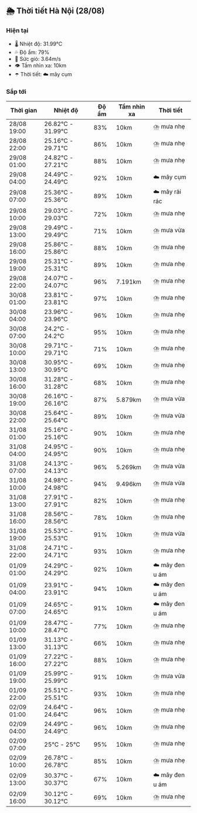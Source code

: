 ## 🌦️ Thời tiết Hà Nội (28/08)

### Hiện tại

- 🌡️ Nhiệt độ: 31.99℃
- 💦 Độ ẩm: 79%
- 💨 Sức gió: 3.64m/s
- 👁️ Tầm nhìn xa: 10km
- ☂️ Thời tiết: ☁️ mây cụm

### Sắp tới

| Thời gian | Nhiệt độ | Độ ẩm | Tầm nhìn xa | Thời tiết |
| --- | --- | --- | --- | --- |
| 28/08 19:00 | 26.82℃ - 31.99℃ | 83% | 10km | ⛈️ mưa nhẹ |
| 28/08 22:00 | 25.16℃ - 29.71℃ | 86% | 10km | ⛈️ mưa nhẹ |
| 29/08 01:00 | 24.82℃ - 27.21℃ | 88% | 10km | ⛈️ mưa nhẹ |
| 29/08 04:00 | 24.49℃ - 24.49℃ | 92% | 10km | ☁️ mây cụm |
| 29/08 07:00 | 25.36℃ - 25.36℃ | 89% | 10km | ☁️ mây rải rác |
| 29/08 10:00 | 29.03℃ - 29.03℃ | 72% | 10km | ⛈️ mưa nhẹ |
| 29/08 13:00 | 29.49℃ - 29.49℃ | 71% | 10km | ⛈️ mưa vừa |
| 29/08 16:00 | 25.86℃ - 25.86℃ | 88% | 10km | ⛈️ mưa nhẹ |
| 29/08 19:00 | 25.31℃ - 25.31℃ | 89% | 10km | ⛈️ mưa nhẹ |
| 29/08 22:00 | 24.07℃ - 24.07℃ | 96% | 7.191km | ⛈️ mưa nhẹ |
| 30/08 01:00 | 23.81℃ - 23.81℃ | 97% | 10km | ⛈️ mưa nhẹ |
| 30/08 04:00 | 23.96℃ - 23.96℃ | 96% | 10km | ⛈️ mưa nhẹ |
| 30/08 07:00 | 24.2℃ - 24.2℃ | 95% | 10km | ⛈️ mưa nhẹ |
| 30/08 10:00 | 29.71℃ - 29.71℃ | 71% | 10km | ⛈️ mưa nhẹ |
| 30/08 13:00 | 30.95℃ - 30.95℃ | 69% | 10km | ⛈️ mưa nhẹ |
| 30/08 16:00 | 31.28℃ - 31.28℃ | 68% | 10km | ⛈️ mưa nhẹ |
| 30/08 19:00 | 26.16℃ - 26.16℃ | 87% | 5.879km | ⛈️ mưa vừa |
| 30/08 22:00 | 25.64℃ - 25.64℃ | 89% | 10km | ⛈️ mưa vừa |
| 31/08 01:00 | 25.16℃ - 25.16℃ | 90% | 10km | ⛈️ mưa nhẹ |
| 31/08 04:00 | 24.95℃ - 24.95℃ | 90% | 10km | ⛈️ mưa nhẹ |
| 31/08 07:00 | 24.13℃ - 24.13℃ | 96% | 5.269km | ⛈️ mưa vừa |
| 31/08 10:00 | 24.98℃ - 24.98℃ | 94% | 9.496km | ⛈️ mưa vừa |
| 31/08 13:00 | 27.91℃ - 27.91℃ | 82% | 10km | ⛈️ mưa nhẹ |
| 31/08 16:00 | 28.56℃ - 28.56℃ | 78% | 10km | ⛈️ mưa nhẹ |
| 31/08 19:00 | 25.53℃ - 25.53℃ | 91% | 10km | ⛈️ mưa vừa |
| 31/08 22:00 | 24.71℃ - 24.71℃ | 93% | 10km | ⛈️ mưa nhẹ |
| 01/09 01:00 | 24.29℃ - 24.29℃ | 92% | 10km | ☁️ mây đen u ám |
| 01/09 04:00 | 23.91℃ - 23.91℃ | 94% | 10km | ☁️ mây đen u ám |
| 01/09 07:00 | 24.65℃ - 24.65℃ | 91% | 10km | ☁️ mây đen u ám |
| 01/09 10:00 | 28.47℃ - 28.47℃ | 77% | 10km | ⛈️ mưa nhẹ |
| 01/09 13:00 | 31.13℃ - 31.13℃ | 66% | 10km | ⛈️ mưa nhẹ |
| 01/09 16:00 | 27.22℃ - 27.22℃ | 88% | 10km | ⛈️ mưa nhẹ |
| 01/09 19:00 | 25.99℃ - 25.99℃ | 91% | 10km | ⛈️ mưa vừa |
| 01/09 22:00 | 25.51℃ - 25.51℃ | 93% | 10km | ⛈️ mưa nhẹ |
| 02/09 01:00 | 24.64℃ - 24.64℃ | 96% | 10km | ⛈️ mưa nhẹ |
| 02/09 04:00 | 24.49℃ - 24.49℃ | 96% | 10km | ⛈️ mưa nhẹ |
| 02/09 07:00 | 25℃ - 25℃ | 95% | 10km | ⛈️ mưa nhẹ |
| 02/09 10:00 | 26.78℃ - 26.78℃ | 85% | 10km | ⛈️ mưa nhẹ |
| 02/09 13:00 | 30.37℃ - 30.37℃ | 67% | 10km | ☁️ mây đen u ám |
| 02/09 16:00 | 30.12℃ - 30.12℃ | 69% | 10km | ⛈️ mưa nhẹ |
